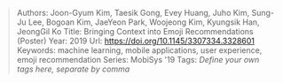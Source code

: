 > Authors: Joon-Gyum Kim, Taesik Gong, Evey Huang, Juho Kim, Sung-Ju Lee, Bogoan Kim, JaeYeon Park, Woojeong Kim, Kyungsik Han, JeongGil Ko
> Title: Bringing Context into Emoji Recommendations (Poster)
> Year: 2019
> Url: https://doi.org/10.1145/3307334.3328601
> Keywords: machine learning, mobile applications, user experience, emoji recommendation
> Series: MobiSys '19
> Tags: *Define your own tags here, separate by comma*